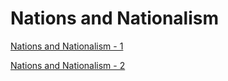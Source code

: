 # Nations and Nationalism 

[Nations and Nationalism - 1](2013/03/allegience-of-pion.md)

[Nations and Nationalism - 2](2013/03/allegience-of-peon-4.md)

